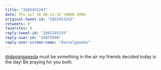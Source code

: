 ```yaml
---
title: "2665453243"
date: Thu Jul 16 06:11:32 +0000 2009
original-tweet-id: "2665453243"
retweets: 0
favorites: 0
reply-tweet-id: "2665285155"
reply-user-id: "26875990"
reply-user-screen-name: "danielgaweda"
---
```

<a href="https://twitter.com/danielgaweda">@danielgaweda</a> must be something in the air my friends decided today is the day! Be praying for you both.

